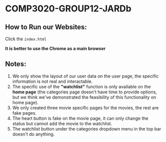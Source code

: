# COMP3020-GROUP12-JARDb

## How to Run our Websites:
Click the ```index.html```

**It is better to use the Chrome as a main browser**



## Notes:
1. We only show the layout of our user data on the user page, the specific information is not real and interactable.
2. The specific use of the **"watchlist"** function is only available on the **home page** (the categories page doesn't have time to provide options, but we think we've demonstrated the feasibility of this functionality on home page).
3. We only created three movie specific pages for the movies, the rest are fake pages.
4. The heart button is fake on the movie page, it can only change the status but cannot add the movie to the watchlist. 
5. The watchlist button under the categories dropdown menu in the top bar doesn't do anything.
